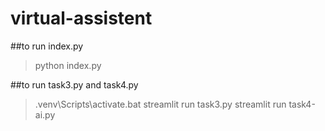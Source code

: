 # virtual-assistent

##to run index.py 
> python index.py

##to run task3.py and task4.py
> .venv\Scripts\activate.bat
> streamlit run task3.py
> streamlit run task4-ai.py